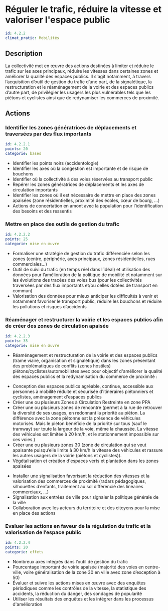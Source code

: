 # Réguler le trafic, réduire la vitesse et valoriser l'espace public
```yaml
id: 4.2.2
climat_pratic: Mobilités
```
## Description
La collectivité met en œuvre des actions destinées à limiter et réduire le trafic sur les axes principaux, réduire les vitesses dans certaines zones et améliorer la qualité des espaces publics. Il s'agit notamment, à travers l’acquisition d’outil de gestion du trafic d’une part, de la signalétique, la restructuration et le réaménagement de la voirie et des espaces publics d’autre part, de privilégier les usagers les plus vulnérables tels que les piétons et cyclistes ainsi que de redynamiser les commerces de proximité.



## Actions
### Identifier les zones génératrices de déplacements et traversées par des flux importants
```yaml
id: 4.2.2.1
points: 20
categorie: bases
```
- Identifier les points noirs (accidentologie)
- Identifier les axes où la congestion est importante et de risque de bouchons
- Identifier où la collectivité à des voies réservées au transport public
- Repérer les zones génératrices de déplacements et les axes de circulation importants
- Identifier les zones où il est nécessaire de mettre en place des zones apaisées (zone résidentielles, proximité des écoles, cœur de bourg, …)
- Actions de concertation en amont avec la population pour l’identification des besoins et des ressentis

### Mettre en place des outils de gestion du trafic 
```yaml
id: 4.2.2.2
points: 25
categorie: mise en œuvre
```
- Formaliser une stratégie de gestion du trafic différenciée selon les zones (centre, périphérie, axes principaux, zones résidentielles, rues commerciales…)
- Outil de suivi du trafic (en temps réel dans l’idéal) et utilisation des données pour l’amélioration de la politique de mobilité et notamment sur les évolutions des tracées des voies bus (pour les collectivités traversées par des flux importants et/ou celles dotées de transport en commun)
- Valorisation des données pour mieux anticiper les difficultés à venir et notamment favoriser le transport public, réduire les bouchons et réduire les pollutions et risques d’accidents

### Réaménager et restructurer la voirie et les espaces publics afin de créer des zones de circulation apaisée
```yaml
id: 4.2.2.3
points: 35
categorie: mise en œuvre
```
- Réaménagement et restructuration de la voirie et des espaces publics (trame viaire, organisation et signalétique) dans les zones présentant des problématiques de conflits (zones hostiles) piétons/cyclistes/automobilistes avec pour objectif d'améliorer la qualité des espaces publics et la redynamisation du commerce de proximité : 
 * Conception des espaces publics agréable, continue, accessible aux personnes à mobilité réduite et sécurisée d'itinéraires piétonniers et cyclistes, aménagement d'espaces publics
 * Créer une ou plusieurs Zones à Circulation Restreinte en zone PPA
 * Créer une ou plusieurs zones de rencontre (permet à la rue de retrouver la diversité de ses usages, en redonnant la priorité au piéton. La différence avec la zone piétonne est la présence de véhicules motorisés. Mais le piéton bénéficie de la priorité sur tous (sauf le tramway) sur toute la largeur de la voie, même la chaussée. La vitesse des véhicules est limitée à 20 km/h, et le stationnement impossible sur ces voies.)
 * Créer une ou plusieurs zones 30 (zone de circulation qui se veut apaisante puisqu’elle limite à 30 km/h la vitesse des véhicules et rassure les autres usagers de la voirie (piétons et cyclistes)).
 * Végétalisation et création d'espaces verts et plantation dans les zones apaisées
- Installer une signalisation favorisant la réduction des vitesses et la valorisation des commerces de proximité (radars pédagogiques, silhouettes d’enfants, traitement au sol différencié des linéaires commerciaux, …)
- Signalisation aux entrées de ville pour signaler la politique générale de la ville
- Collaboration avec les acteurs du territoire et des citoyens pour la mise en place des actions

### Evaluer les actions en faveur de la régulation du trafic et la valorisation de l’espace public
```yaml
id: 4.2.2.4
points: 20
categorie: effets
```
- Nombreux axes intégrés dans l’outil de gestion du trafic
- Pourcentage important de voirie apaisée (majorité des voies en centre-ville, voire généralisation de la zone 30 en ville avec zone d’exception à 50)
- Évaluer et suivre les actions mises en œuvre avec des enquêtes périodiques comme les contrôles de la vitesse, la statistique des accidents, la réduction du danger, des sondages de popularité 
- Utiliser les résultats des enquêtes et les intégrer dans les processus d'amélioration
